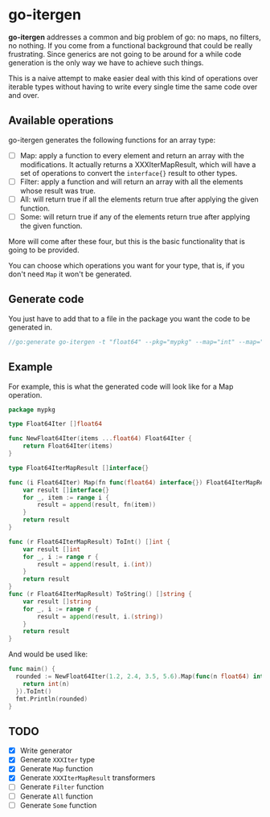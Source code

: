 # go-itergen

**go-itergen** addresses a common and big problem of go: no maps, no filters, no nothing. If you come from a functional background that could be really frustrating. Since generics are not going to be around for a while code generation is the only way we have to achieve such things.

This is a naive attempt to make easier deal with this kind of operations over iterable types without having to write every single time the same code over and over.

## Available operations

go-itergen generates the following functions for an array type:
* [ ] Map: apply a function to every element and return an array with the modifications. It actually returns a XXXIterMapResult, which will have a set of operations to convert the `interface{}` result to other types.
* [ ] Filter: apply a function and will return an array with all the elements whose result was true.
* [ ] All: will return true if all the elements return true after applying the given function.
* [ ] Some: will return true if any of the elements return true after applying the given function.

More will come after these four, but this is the basic functionality that is going to be provided.

You can choose which operations you want for your type, that is, if you don't need `Map` it won't be generated.

## Generate code

You just have to add that to a file in the package you want the code to be generated in.

```go
//go:generate go-itergen -t "float64" --pkg="mypkg" --map="int" --map="string"
```

## Example

For example, this is what the generated code will look like for a Map operation.

```go
package mypkg

type Float64Iter []float64

func NewFloat64Iter(items ...float64) Float64Iter {
	return Float64Iter(items)
}

type Float64IterMapResult []interface{}

func (i Float64Iter) Map(fn func(float64) interface{}) Float64IterMapResult {
	var result []interface{}
	for _, item := range i {
		result = append(result, fn(item))
	}
	return result
}

func (r Float64IterMapResult) ToInt() []int {
	var result []int
	for _, i := range r {
		result = append(result, i.(int))
	}
	return result
}
func (r Float64IterMapResult) ToString() []string {
	var result []string
	for _, i := range r {
		result = append(result, i.(string))
	}
	return result
}
```

And would be used like:

```go
func main() {
  rounded := NewFloat64Iter(1.2, 2.4, 3.5, 5.6).Map(func(n float64) interface{} {
    return int(n)
  }).ToInt()
  fmt.Println(rounded)
}
```

## TODO

* [x] Write generator
* [x] Generate `XXXIter` type
* [x] Generate `Map` function
* [x] Generate `XXXIterMapResult` transformers
* [ ] Generate `Filter` function
* [ ] Generate `All` function
* [ ] Generate `Some` function
